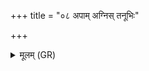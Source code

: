 +++
title = "०८ अपाम् अग्निस् तनूभिः"

+++
<details><summary>मूलम् (GR)</summary>

अपाम् अग्निस् तनूभिः संविदानो  
य ओषधीनाम् अधिपा बभूव ।  
स नो वर्षं वनुतां जातवेदाः  
प्राणं प्रजाभ्यो अमृतं दिवस् परि ॥
</details>
